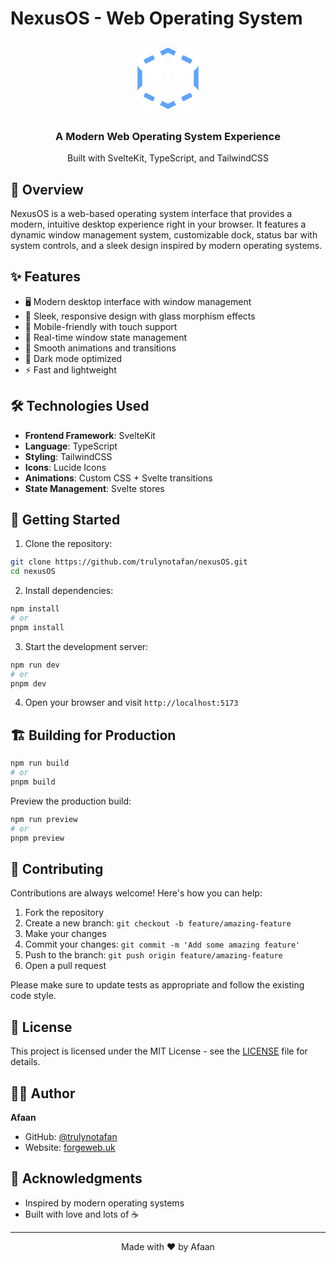 # NexusOS - Web Operating System

<div align="center">
  <div style="position: relative; width: 120px; height: 120px; margin: 0 auto;">
    <svg width="120" height="120" viewBox="0 0 24 24" fill="none" xmlns="http://www.w3.org/2000/svg">
      <!-- Hexagon -->
      <path d="M21 16.5v-9L12 3L3 7.5v9L12 21l9-4.5z" stroke="#60A5FA" stroke-width="1.5" fill="none"/>
      <!-- Command symbol -->
      <path d="M15 6v12a3 3 0 1 0 3-3H6a3 3 0 1 0 3 3V6a3 3 0 1 0-3 3h12a3 3 0 1 0-3-3" stroke="white" stroke-width="2.5" stroke-linecap="round" stroke-linejoin="round"/>
    </svg>
  </div>
  <h3>A Modern Web Operating System Experience</h3>
  <p>Built with SvelteKit, TypeScript, and TailwindCSS</p>
</div>

## 🚀 Overview

NexusOS is a web-based operating system interface that provides a modern, intuitive desktop experience right in your browser. It features a dynamic window management system, customizable dock, status bar with system controls, and a sleek design inspired by modern operating systems.

## ✨ Features

- 🖥️ Modern desktop interface with window management
- 🎨 Sleek, responsive design with glass morphism effects
- 📱 Mobile-friendly with touch support
- 🔄 Real-time window state management
- 🎯 Smooth animations and transitions
- 🌙 Dark mode optimized
- ⚡ Fast and lightweight

## 🛠️ Technologies Used

- **Frontend Framework**: SvelteKit
- **Language**: TypeScript
- **Styling**: TailwindCSS
- **Icons**: Lucide Icons
- **Animations**: Custom CSS + Svelte transitions
- **State Management**: Svelte stores

## 🚦 Getting Started

1. Clone the repository:
```bash
git clone https://github.com/trulynotafan/nexusOS.git
cd nexusOS
```

2. Install dependencies:
```bash
npm install
# or
pnpm install
```

3. Start the development server:
```bash
npm run dev
# or
pnpm dev
```

4. Open your browser and visit `http://localhost:5173`

## 🏗️ Building for Production

```bash
npm run build
# or
pnpm build
```

Preview the production build:
```bash
npm run preview
# or
pnpm preview
```

## 🤝 Contributing

Contributions are always welcome! Here's how you can help:

1. Fork the repository
2. Create a new branch: `git checkout -b feature/amazing-feature`
3. Make your changes
4. Commit your changes: `git commit -m 'Add some amazing feature'`
5. Push to the branch: `git push origin feature/amazing-feature`
6. Open a pull request

Please make sure to update tests as appropriate and follow the existing code style.

## 📝 License

This project is licensed under the MIT License - see the [LICENSE](LICENSE) file for details.

## 👨‍💻 Author

**Afaan**
- GitHub: [@trulynotafan](https://github.com/trulynotafan)
- Website: [forgeweb.uk](https://forgeweb.uk)

## 🙏 Acknowledgments

- Inspired by modern operating systems
- Built with love and lots of ☕


---

<div align="center">
  Made with ❤️ by Afaan
</div>
